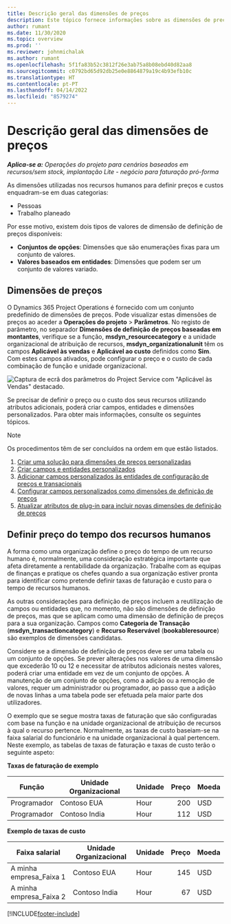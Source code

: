 ```yaml
---
title: Descrição geral das dimensões de preços
description: Este tópico fornece informações sobre as dimensões de preços no Dynamics 365 Project Operations.
author: rumant
ms.date: 11/30/2020
ms.topic: overview
ms.prod: ''
ms.reviewer: johnmichalak
ms.author: rumant
ms.openlocfilehash: 5f1fa83b52c3812f26e3ab75a8b08ebd40d82aa8
ms.sourcegitcommit: c0792bd65d92db25e0e8864879a19c4b93efb10c
ms.translationtype: HT
ms.contentlocale: pt-PT
ms.lasthandoff: 04/14/2022
ms.locfileid: "8579274"
---
```

# <a name="pricing-dimensions-overview"></a>Descrição geral das dimensões de preços

_**Aplica-se a:** Operações do projeto para cenários baseados em recursos/sem stock, implantação Lite - negócio para faturação pró-forma_

As dimensões utilizadas nos recursos humanos para definir preços e custos enquadram-se em duas categorias:

- Pessoas
- Trabalho planeado

Por esse motivo, existem dois tipos de valores de dimensão de definição de preços disponíveis:

- **Conjuntos de opções**: Dimensões que são enumerações fixas para um conjunto de valores.
- **Valores baseados em entidades**: Dimensões que podem ser um conjunto de valores variado.

## <a name="pricing-dimensions"></a>Dimensões de preços

O Dynamics 365 Project Operations é fornecido com um conjunto predefinido de dimensões de preços. Pode visualizar estas dimensões de preços ao aceder a **Operações do projeto** > **Parâmetros**. No registo de parâmetro, no separador **Dimensões de definição de preços baseadas em montantes**, verifique se a função, **msdyn_resourcecategory** e a unidade organizacional de atribuição de recursos, **msdyn_organizationalunit** têm os campos **Aplicável às vendas** e **Aplicável ao custo** definidos como **Sim**. Com estes campos ativados, pode configurar o preço e o custo de cada combinação de função e unidade organizacional.

![Captura de ecrã dos parâmetros do Project Service com "Aplicável às Vendas" destacado.](media/PS-OOB-parameters.png)

Se precisar de definir o preço ou o custo dos seus recursos utilizando atributos adicionais, poderá criar campos, entidades e dimensões personalizados. Para obter mais informações, consulte os seguintes tópicos. 
  
  > [!NOTE]
  > Os procedimentos têm de ser concluídos na ordem em que estão listados.

1. [Criar uma solução para dimensões de preços personalizadas](../sales/create-solution-custompd.md)
2. [Criar campos e entidades personalizados](create-custom-fields-entities-pricing-dimensions.md)
3. [Adicionar campos personalizados às entidades de configuração de preços e transacionais](add-custom-fields-price-setup-transactional-entities.md)
4. [Configurar campos personalizados como dimensões de definição de preços](set-up-custom-fields-pricing-dimensions.md)
5. [Atualizar atributos de plug-in para incluir novas dimensões de definição de preços](update-plugin-attributes-pd.md)


## <a name="pricing-human-resource-time"></a>Definir preço do tempo dos recursos humanos
A forma como uma organização define o preço do tempo de um recurso humano é, normalmente, uma consideração estratégica importante que afeta diretamente a rentabilidade da organização. Trabalhe com as equipas de finanças e pratique os chefes quando a sua organização estiver pronta para identificar como pretende definir taxas de faturação e custo para o tempo de recursos humanos.

As outras considerações para definição de preços incluem a reutilização de campos ou entidades que, no momento, não são dimensões de definição de preços, mas que se aplicam como uma dimensão de definição de preços para a sua organização. Campos como **Categoria de Transação** (**msdyn_transactioncategory**) e **Recurso Reservável** (**bookableresource**) são exemplos de dimensões candidatas. 

Considere se a dimensão de definição de preços deve ser uma tabela ou um conjunto de opções. Se prever alterações nos valores de uma dimensão que excederão 10 ou 12 e necessitar de atributos adicionais nestes valores, poderá criar uma entidade em vez de um conjunto de opções. A manutenção de um conjunto de opções, como a adição ou a remoção de valores, requer um administrador ou programador, ao passo que a adição de novas linhas a uma tabela pode ser efetuada pela maior parte dos utilizadores.

O exemplo que se segue mostra taxas de faturação que são configuradas com base na função e na unidade organizacional de atribuição de recursos à qual o recurso pertence. Normalmente, as taxas de custo baseiam-se na faixa salarial do funcionário e na unidade organizacional à qual pertencem. Neste exemplo, as tabelas de taxas de faturação e taxas de custo terão o seguinte aspeto:

**Taxas de faturação de exemplo**

| Função        | Unidade Organizacional    |Unidade      |Preço      |Moeda  |
| ------------|-------------|----------|----------:|----------|
| Programador   | Contoso EUA  |Hour | 200|USD     |
| Programador   | Contoso India |Hour|   112|USD     |


**Exemplo de taxas de custo**

| Faixa salarial     | Unidade Organizacional    |Unidade      |Preço      |Moeda  |
| ----------------|-------------|----------|----------:|----------|
| A minha empresa_Faixa 1 | Contoso EUA  |Hour | 145|USD     |
| A minha empresa_Faixa 2 | Contoso India |Hour|   67|USD     |


[!INCLUDE[footer-include](../includes/footer-banner.md)]
